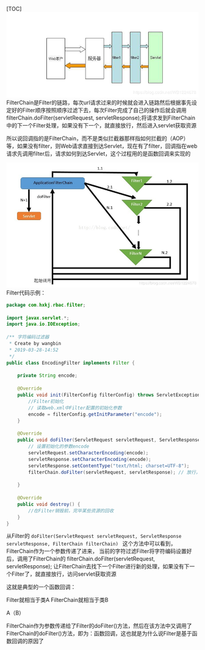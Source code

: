 [TOC]
![b01d3653b2eea4285cfe8c2e7bf1c19c](为什么说过滤器Filter由回调实现.resources/97DB3F05-01FF-406C-9A49-92B4A4328D10.png)
FilterChain是Filter的链路，每次url请求过来的时候就会进入链路然后根据事先设定好的Filter顺序按照顺序过滤下去，每次Filter完成了自己的操作后就会调用filterChain.doFilter(servletRequest, servletResponse);将请求发到FilterChain中的下一个Filter处理，如果没有下一个，就直接放行，然后进入servlet获取资源

所以说回调指的是FilterChain，而不是类似拦截器那样指如何拦截的（AOP）等，如果没有filter，则Web请求直接到达Servlet，现在有了filter，回调指在web请求先调用filter后，请求如何到达Servlet，这个过程用的是函数回调来实现的

![acaad8fca079647cb95233c1aa4c25a8](为什么说过滤器Filter由回调实现.resources/A177BEC9-2E0D-4B75-9074-8566CD56585B.png)
Filter代码示例：
```java
package com.hxkj.rbac.filter;

import javax.servlet.*;
import java.io.IOException;

/** 字符编码过滤器
 * Create by wangbin
 * 2019-03-28-14:52
 */
public class EncodingFilter implements Filter {

    private String encode;

    @Override
    public void init(FilterConfig filterConfig) throws ServletException {
        //Filter初始化
        // 读取web.xml中Filter配置的初始化参数
        encode = filterConfig.getInitParameter("encode");
    }

    @Override
    public void doFilter(ServletRequest servletRequest, ServletResponse servletResponse, FilterChain filterChain) throws IOException, ServletException {
        // 设置初始化的参数encode
        servletRequest.setCharacterEncoding(encode);
        servletResponse.setCharacterEncoding(encode);
        servletResponse.setContentType("text/html; charset=UTF-8");
        filterChain.doFilter(servletRequest, servletResponse); // 放行，转到下一个过滤器

    }

    @Override
    public void destroy() {
        //在Filter销毁前，完毕某些资源的回收
    }
}

```

从Filter的 `doFilter(ServletRequest servletRequest, ServletResponse servletResponse, FilterChain filterChain) ` 这个方法中可以看到，FilterChain作为一个参数传递了进来，
当前的字符过滤Filter将字符编码设置好后，调用了FilterChain的 filterChain.doFilter(servletRequest, servletResponse); 让FilterChain去找下一个Filter进行新的处理，如果没有下一个Filter了，就直接放行，访问servlet获取资源

这就是典型的一个函数回调：

Filter就相当于类A
FilterChain就相当于类B

A（B）

FilterChain作为参数传递给了Filter的doFilter()方法，然后在该方法中又调用了FilterChain的doFilter()方法，即为：函数回调，这也就是为什么说Filter是基于函数回调的原因了
